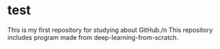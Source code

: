 # test
This is my first repository for studying about GitHub./n
This repository includes program made from deep-learning-from-scratch.
